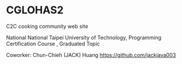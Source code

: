 # CGLOHAS2

C2C cooking community web site

National National Taipei University of Technology,
Programming Certification Course , Graduated Topic 

Coworker: Chun-Chieh (JACK) Huang https://github.com/jackjava003




